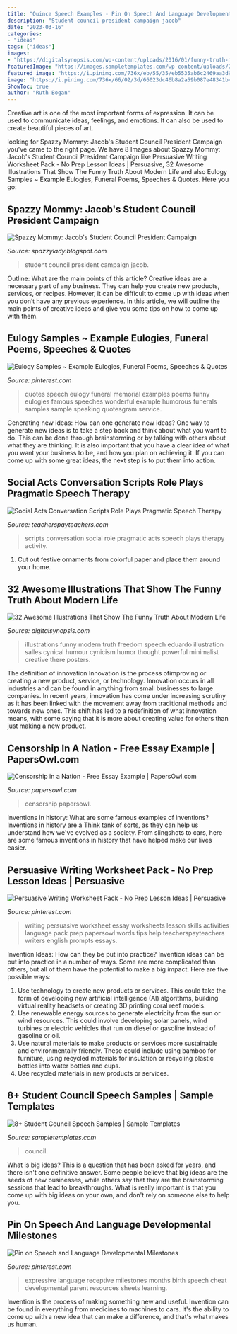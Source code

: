 ```yaml
---
title: "Quince Speech Examples - Pin On Speech And Language Developmental Milestones"
description: "Student council president campaign jacob"
date: "2023-03-16"
categories:
- "ideas"
tags: ["ideas"]
images:
- "https://digitalsynopsis.com/wp-content/uploads/2016/01/funny-truth-modern-life-illustrations-eduardo-salles-29.jpg"
featuredImage: "https://images.sampletemplates.com/wp-content/uploads/2015/11/05062333/Free-Student-Council-Speech.jpg"
featured_image: "https://i.pinimg.com/736x/eb/55/35/eb5535ab6c2469aa3d9adbff7e155ef3.jpg"
image: "https://i.pinimg.com/736x/66/02/3d/66023dc46b8a2a59b087e48341b445aa--funeral-planning-funeral-ideas.jpg"
ShowToc: true
author: "Ruth Bogan"
---
```



Creative art is one of the most important forms of expression. It can be used to communicate ideas, feelings, and emotions. It can also be used to create beautiful pieces of art.

	

		
looking for Spazzy Mommy: Jacob&#039;s Student Council President Campaign you've came to the right page. We have 8 Images about Spazzy Mommy: Jacob&#039;s Student Council President Campaign like Persuasive Writing Worksheet Pack - No Prep Lesson Ideas | Persuasive, 32 Awesome Illustrations That Show The Funny Truth About Modern Life and also Eulogy Samples ~ Example Eulogies, Funeral Poems, Speeches &amp; Quotes. Here you go:
		
    
## Spazzy Mommy: Jacob&#039;s Student Council President Campaign

<img loading=lazy src="http://4.bp.blogspot.com/_Uak-tp9CicU/TMSgxNIhZxI/AAAAAAAAACY/eDZJpGvI4uY/s320/P1040874.JPG" onerror="this.onerror=null;this.src='https://tse2.mm.bing.net/th?id=OIP.-X0wUb6PMDyuU56cyhKU4AAAAA&amp;pid=15.1';" alt="Spazzy Mommy: Jacob&#039;s Student Council President Campaign">

_Source: spazzylady.blogspot.com_

>student council president campaign jacob. 

	

Outline: What are the main points of this article?
Creative ideas are a necessary part of any business. They can help you create new products, services, or recipes. However, it can be difficult to come up with ideas when you don’t have any previous experience. In this article, we will outline the main points of creative ideas and give you some tips on how to come up with them.

    
## Eulogy Samples ~ Example Eulogies, Funeral Poems, Speeches &amp; Quotes

<img loading=lazy src="https://i.pinimg.com/736x/66/02/3d/66023dc46b8a2a59b087e48341b445aa--funeral-planning-funeral-ideas.jpg" onerror="this.onerror=null;this.src='https://tse1.mm.bing.net/th?id=OIP.S799uAu9QAYHc-kJjCBd8QDNEs&amp;pid=15.1';" alt="Eulogy Samples ~ Example Eulogies, Funeral Poems, Speeches &amp; Quotes">

_Source: pinterest.com_

>quotes speech eulogy funeral memorial examples poems funny eulogies famous speeches wonderful example humorous funerals samples sample speaking quotesgram service. 

	

Generating new ideas: How can one generate new ideas?
One way to generate new ideas is to take a step back and think about what you want to do. This can be done through brainstorming or by talking with others about what they are thinking. It is also important that you have a clear idea of what you want your business to be, and how you plan on achieving it. If you can come up with some great ideas, the next step is to put them into action.

    
## Social Acts Conversation Scripts Role Plays Pragmatic Speech Therapy

<img loading=lazy src="https://ecdn.teacherspayteachers.com/thumbitem/Social-Acts-Conversation-Scripts-3748343-1599638385/original-3748343-3.jpg" onerror="this.onerror=null;this.src='https://tse2.mm.bing.net/th?id=OIP.VAfb58qscGZJGGlW4XdM4gAAAA&amp;pid=15.1';" alt="Social Acts Conversation Scripts Role Plays Pragmatic Speech Therapy">

_Source: teacherspayteachers.com_

>scripts conversation social role pragmatic acts speech plays therapy activity. 

	

1. Cut out festive ornaments from colorful paper and place them around your home.

    
## 32 Awesome Illustrations That Show The Funny Truth About Modern Life

<img loading=lazy src="https://digitalsynopsis.com/wp-content/uploads/2016/01/funny-truth-modern-life-illustrations-eduardo-salles-29.jpg" onerror="this.onerror=null;this.src='https://tse1.mm.bing.net/th?id=OIP.mVbYs3tTMo_pv-hD4bD3yAHaHM&amp;pid=15.1';" alt="32 Awesome Illustrations That Show The Funny Truth About Modern Life">

_Source: digitalsynopsis.com_

>illustrations funny modern truth freedom speech eduardo illustration salles cynical humour cynicism humor thought powerful minimalist creative there posters. 

	

The definition of innovation
Innovation is the process ofimproving or creating a new product, service, or technology. Innovation occurs in all industries and can be found in anything from small businesses to large companies. In recent years, innovation has come under increasing scrutiny as it has been linked with the movement away from traditional methods and towards new ones. This shift has led to a redefinition of what innovation means, with some saying that it is more about creating value for others than just making a new product.

    
## Censorship In A Nation - Free Essay Example | PapersOwl.com

<img loading=lazy src="https://papersowl.com/examples/wp-content/uploads/examples/72164-image-example.png" onerror="this.onerror=null;this.src='https://tse1.mm.bing.net/th?id=OIP.pY1B1WJxdGZ3qXiqrDNL4QHaKb&amp;pid=15.1';" alt="Censorship in a Nation - Free Essay Example | PapersOwl.com">

_Source: papersowl.com_

>censorship papersowl. 

	

Inventions in history: What are some famous examples of inventions?
Inventions in history are a Think tank of sorts, as they can help us understand how we've evolved as a society. From slingshots to cars, here are some famous inventions in history that have helped make our lives easier.

    
## Persuasive Writing Worksheet Pack - No Prep Lesson Ideas | Persuasive

<img loading=lazy src="https://i.pinimg.com/736x/eb/55/35/eb5535ab6c2469aa3d9adbff7e155ef3.jpg" onerror="this.onerror=null;this.src='https://tse3.mm.bing.net/th?id=OIP.k6Nk_9kr6xoeNxfLNyOCpAHaKe&amp;pid=15.1';" alt="Persuasive Writing Worksheet Pack - No Prep Lesson Ideas | Persuasive">

_Source: pinterest.com_

>writing persuasive worksheet essay worksheets lesson skills activities language pack prep papersowl words tips help teacherspayteachers writers english prompts essays. 

	

Invention Ideas: How can they be put into practice?
Invention ideas can be put into practice in a number of ways. Some are more complicated than others, but all of them have the potential to make a big impact. Here are five possible ways: 
1. Use technology to create new products or services. This could take the form of developing new artificial intelligence (AI) algorithms, building virtual reality headsets or creating 3D printing coral reef models.
2. Use renewable energy sources to generate electricity from the sun or wind resources. This could involve developing solar panels, wind turbines or electric vehicles that run on diesel or gasoline instead of gasoline or oil. 
3. Use natural materials to make products or services more sustainable and environmentally friendly. These could include using bamboo for furniture, using recycled materials for insulation or recycling plastic bottles into water bottles and cups. 
4. Use recycled materials in new products or services.

    
## 8+ Student Council Speech Samples | Sample Templates

<img loading=lazy src="https://images.sampletemplates.com/wp-content/uploads/2015/11/05062333/Free-Student-Council-Speech.jpg" onerror="this.onerror=null;this.src='https://tse3.mm.bing.net/th?id=OIP.U_DiNYKOZIJd-XjwkROU2gHaH6&amp;pid=15.1';" alt="8+ Student Council Speech Samples | Sample Templates">

_Source: sampletemplates.com_

>council. 

	

What is big ideas?
This is a question that has been asked for years, and there isn't one definitive answer. Some people believe that big ideas are the seeds of new businesses, while others say that they are the brainstorming sessions that lead to breakthroughs. What is really important is that you come up with big ideas on your own, and don't rely on someone else to help you.

    
## Pin On Speech And Language Developmental Milestones

<img loading=lazy src="https://i.pinimg.com/736x/81/91/de/8191de64926677c6601f1a772d7fcada--parent-resources-expressive.jpg" onerror="this.onerror=null;this.src='https://tse3.mm.bing.net/th?id=OIP.GTpWW2KQ2-ppOqDx3o5DzgHaOS&amp;pid=15.1';" alt="Pin on Speech and Language Developmental Milestones">

_Source: pinterest.com_

>expressive language receptive milestones months birth speech cheat developmental parent resources sheets learning. 

	

Invention is the process of making something new and useful. Invention can be found in everything from medicines to machines to cars. It's the ability to come up with a new idea that can make a difference, and that's what makes us human.


